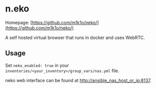 # n.eko

Homepage: [https://github.com/m1k1o/neko/](https://github.com/m1k1o/neko/)

A self hosted virtual browser that runs in docker and uses WebRTC.

## Usage

Set `neko_enabled: true` in your `inventories/<your_inventory>/group_vars/nas.yml` file.

neko web interface can be found at [http://ansible_nas_host_or_ip:8137](http://ansible_nas_host_or_ip:8137).
